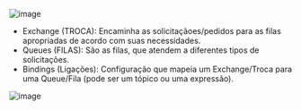 ![image](https://user-images.githubusercontent.com/48540484/78742082-70bcc800-7931-11ea-9e70-4ce414c94167.png)

- Exchange (TROCA): Encaminha as solicitaçãoes/pedidos para as filas apropriadas de acordo com suas necessidades.
- Queues (FILAS):  São as filas, que atendem a diferentes tipos de solicitações.
- Bindings (Ligações): Configuração que mapeia um Exchange/Troca para uma Queue/Fila (pode ser um tópico ou uma expressão).

<p align="center">
  
![image](https://user-images.githubusercontent.com/48540484/78626881-700b2f80-7866-11ea-8de3-398045c3ebcc.png)

</p>
